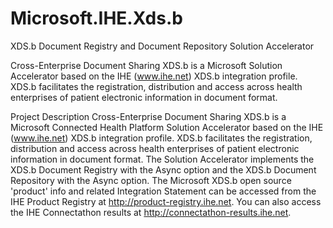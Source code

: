 ﻿# Microsoft.IHE.Xds.b
XDS.b Document Registry and Document Repository Solution Accelerator

Cross-Enterprise Document Sharing XDS.b is a Microsoft Solution Accelerator based on the IHE (www.ihe.net) XDS.b integration profile. XDS.b facilitates the registration, distribution and access across health enterprises of patient electronic information in document format.

Project Description
Cross-Enterprise Document Sharing XDS.b is a Microsoft Connected Health Platform Solution Accelerator based on the IHE (www.ihe.net) XDS.b integration profile. XDS.b facilitates the registration, distribution and access across health enterprises of patient electronic information in document format.
The Solution Accelerator implements the XDS.b Document Registry with the Async option and the XDS.b Document Repository with the Async option.
The Microsoft XDS.b open source 'product' info and related Integration Statement can be accessed from the IHE Product Registry at http://product-registry.ihe.net.
You can also access the IHE Connectathon results at http://connectathon-results.ihe.net.
